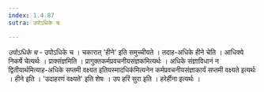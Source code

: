 ```yaml
---
index: 1.4.87
sutra: उपोऽधिके च

---
```

_उपोऽधिके च_ - उपोऽधिके च । चकारात् 'हीने' इति समुच्चीयते । तदाह-अधिके हीने चेति । आधिक्ये निकर्षे चेत्यर्थः । प्राक्संज्ञमिति । प्रागुक्तकर्मप्रवचनीयसंज्ञकमित्यर्थः । अधिके संज्ञाविधानं न द्वितीयार्थमित्याह-अधिके सप्तमी वक्ष्यत इतियस्मादधिक॑मित्यनेन कर्मप्रवचनीयसंज्ञाकार्यं सप्तमी वक्ष्यते इत्यर्थः । हीने इति । 'उदाहरणं वक्ष्यते' इति शेषः । उप हरिं सुरा इति । हरेर्हीना इत्यर्थः ।